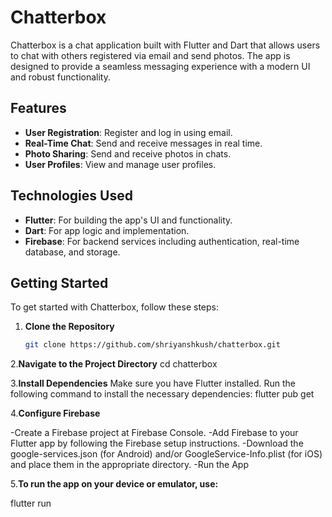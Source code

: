 # Chatterbox

Chatterbox is a chat application built with Flutter and Dart that allows users to chat with others registered via email and send photos. The app is designed to provide a seamless messaging experience with a modern UI and robust functionality.

## Features

- **User Registration**: Register and log in using email.
- **Real-Time Chat**: Send and receive messages in real time.
- **Photo Sharing**: Send and receive photos in chats.
- **User Profiles**: View and manage user profiles.

## Technologies Used

- **Flutter**: For building the app's UI and functionality.
- **Dart**: For app logic and implementation.
- **Firebase**: For backend services including authentication, real-time database, and storage.

## Getting Started

To get started with Chatterbox, follow these steps:

1. **Clone the Repository**

   ```bash
   git clone https://github.com/shriyanshkush/chatterbox.git

2.**Navigate to the Project Directory**
  cd chatterbox

3.**Install Dependencies**
  Make sure you have Flutter installed. Run the following command to install the necessary dependencies:
  flutter pub get

4.**Configure Firebase**

  -Create a Firebase project at Firebase Console.
  -Add Firebase to your Flutter app by following the Firebase setup instructions.
  -Download the google-services.json (for Android) and/or GoogleService-Info.plist (for iOS) and place them in the appropriate directory.
  -Run the App

5.**To run the app on your device or emulator, use:**

 flutter run
 
  

